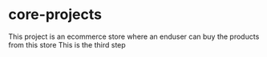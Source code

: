# core-projects
This project is an ecommerce store where an enduser can buy the products from this store
This is the third step
